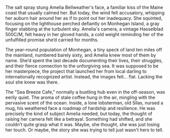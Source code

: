 The salt spray stung Amelia Bellweather's face, a familiar kiss of the Maine coast that usually calmed her. But today, the wind felt accusatory, whipping her auburn hair around her as if to point out her inadequacy. She squinted, focusing on the lighthouse perched defiantly on Monhegan Island, a gray finger stabbing at the turbulent sky. Amelia's camera, a vintage Hasselblad 500C/M, felt heavy in her gloved hands, a cold weight reminding her of the unfulfilled promise she’d carried for months.

The year-round population of Monhegan, a tiny speck of land ten miles off the mainland, numbered barely sixty, and Amelia knew most of them by name. She’d spent the last decade documenting their lives, their struggles, and their fierce connection to the unforgiving sea. It was supposed to be her masterpiece, the project that launched her from local darling to internationally recognized artist. Instead, the images felt… flat. Lacking the soul she knew was there.

The "Sea Breeze Cafe," normally a bustling hub even in the off-season, was eerily quiet. The aroma of stale coffee hung in the air, mingling with the pervasive scent of the ocean. Inside, a lone lobsterman, old Silas, nursed a mug, his weathered face a roadmap of hardship and resilience. He was precisely the kind of subject Amelia needed, but today, the thought of raising her camera felt like a betrayal. Something had shifted, and she couldn’t quite grasp what it was. Maybe, she thought, she was just losing her touch. Or maybe, the story she was trying to tell just wasn't hers to tell.
